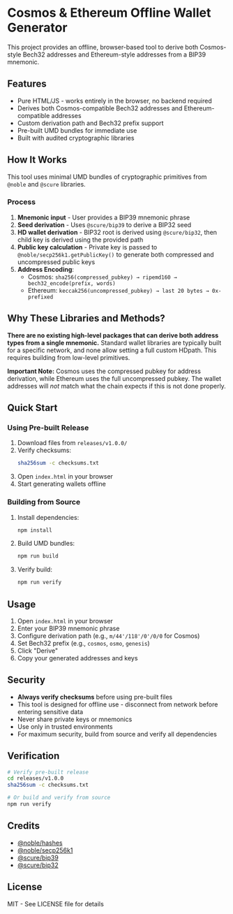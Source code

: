 # Cosmos & Ethereum Offline Wallet Generator

This project provides an offline, browser-based tool to derive both Cosmos-style Bech32 addresses and Ethereum-style addresses from a BIP39 mnemonic.

## Features

- Pure HTML/JS - works entirely in the browser, no backend required
- Derives both Cosmos-compatible Bech32 addresses and Ethereum-compatible addresses
- Custom derivation path and Bech32 prefix support
- Pre-built UMD bundles for immediate use
- Built with audited cryptographic libraries

## How It Works

This tool uses minimal UMD bundles of cryptographic primitives from `@noble` and `@scure` libraries.

### Process

1. **Mnemonic input** - User provides a BIP39 mnemonic phrase
2. **Seed derivation** - Uses `@scure/bip39` to derive a BIP32 seed
3. **HD wallet derivation** - BIP32 root is derived using `@scure/bip32`, then child key is derived using the provided path
4. **Public key calculation** - Private key is passed to `@noble/secp256k1.getPublicKey()` to generate both compressed and uncompressed public keys
5. **Address Encoding**:
   - Cosmos: `sha256(compressed_pubkey) → ripemd160 → bech32_encode(prefix, words)`
   - Ethereum: `keccak256(uncompressed_pubkey) → last 20 bytes → 0x-prefixed`

## Why These Libraries and Methods?

**There are no existing high-level packages that can derive both address types from a single mnemonic.** Standard wallet libraries are typically built for a specific network, and none allow setting a full custom HDpath. This requires building from low-level primitives.

**Important Note:**
Cosmos uses the compressed pubkey for address derivation, while Ethereum uses the full uncompressed pubkey. The wallet addresses will *not* match what the chain expects if this is not done properly.

## Quick Start

### Using Pre-built Release

1. Download files from `releases/v1.0.0/`
2. Verify checksums:
   ```bash
   sha256sum -c checksums.txt
   ```
3. Open `index.html` in your browser
4. Start generating wallets offline

### Building from Source

1. Install dependencies:
   ```bash
   npm install
   ```

2. Build UMD bundles:
   ```bash
   npm run build
   ```

3. Verify build:
   ```bash
   npm run verify
   ```

## Usage

1. Open `index.html` in your browser
2. Enter your BIP39 mnemonic phrase
3. Configure derivation path (e.g., `m/44'/118'/0'/0/0` for Cosmos)
4. Set Bech32 prefix (e.g., `cosmos`, `osmo`, `genesis`)
5. Click "Derive"
6. Copy your generated addresses and keys

## Security

- **Always verify checksums** before using pre-built files
- This tool is designed for offline use - disconnect from network before entering sensitive data
- Never share private keys or mnemonics
- Use only in trusted environments
- For maximum security, build from source and verify all dependencies

## Verification

```bash
# Verify pre-built release
cd releases/v1.0.0
sha256sum -c checksums.txt

# Or build and verify from source
npm run verify
```

## Credits

- [@noble/hashes](https://github.com/paulmillr/noble-hashes)
- [@noble/secp256k1](https://github.com/paulmillr/noble-secp256k1)
- [@scure/bip39](https://github.com/paulmillr/scure-bip39)
- [@scure/bip32](https://github.com/paulmillr/scure-bip32)

## License

MIT - See LICENSE file for details

